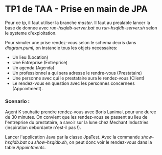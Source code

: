 # TP1 de TAA  - Prise en main de JPA

Pour ce tp, il faut utiliser la branche *master*. Il faut au prealable lancer la base de donnee avec *run-hsqldb-server.bat* ou *run-hsqldb-server.sh* selon le systeme d'exploitation. 

Pour simuler une prise rendez-vous selon le schema decris dans *diagram.puml*, on instancie  tous les objets necessaires:
- Un lieu (Location)
- Une Entreprise (Entreprise)
- Un agenda (Agenda)
- Un professionnel a qui sera adresse le rendre-vous (Prestataire)
- Une personne avec qui le prestataire aura le rendez-vous (Client)
- Le rendez-vous en question avec les personnes concernees (Appointment).

### Scenario :

Agent K souhaite prendre rendez-vous avec Boris Lanimal, pour une duree de 30 minutes. On convient que les rendez-vous se passent au lieu de l'entreprise du prestataire, a savoir sur la lune chez Mechant Industries (inspiration debordante n'est-il pas !). 

Lancer l'application Java par la classe JpaTest. Avec la commande *show-hsqldb.bat* ou *show-hsqldb.sh*, on peut donc voir le rendez-vous dans la table *Appointments*.
